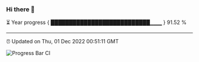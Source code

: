### Hi there 👋

⏳ Year progress { ███████████████████████████▁▁▁ } 91.52 %

---

⏰ Updated on Thu, 01 Dec 2022 00:51:11 GMT

![Progress Bar CI](https://github.com/Shyam-Makwana/GitHub-Actions-Demo/workflows/Progress%20Bar%20CI/badge.svg)
